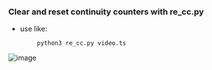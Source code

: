 ### Clear and reset continuity counters with re_cc.py

* use like:
```
        python3 re_cc.py video.ts

```

![image](https://user-images.githubusercontent.com/52701496/154814807-5d222b59-ada9-4600-9226-1af297f58314.png)
